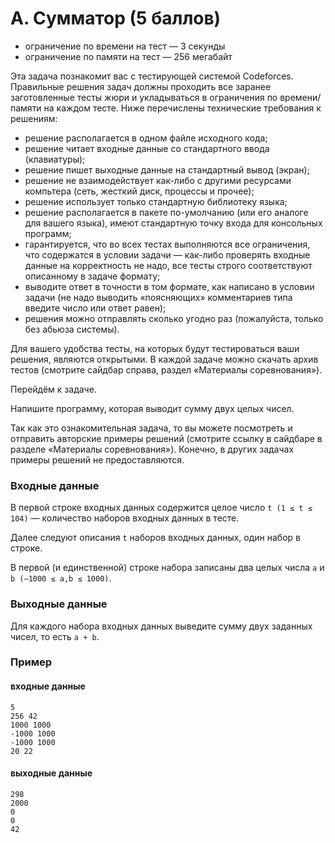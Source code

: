 # A. Сумматор (5 баллов)

- ограничение по времени на тест — 3 секунды
- ограничение по памяти на тест — 256 мегабайт

Эта задача познакомит вас с тестирующей системой Codeforces. Правильные решения задач должны проходить все заранее заготовленные тесты жюри и укладываться в ограничения по времени/памяти на каждом тесте. Ниже перечислены технические требования к решениям:

- решение располагается в одном файле исходного кода;
- решение читает входные данные со стандартного ввода (клавиатуры);
- решение пишет выходные данные на стандартный вывод (экран);
- решение не взаимодействует как-либо с другими ресурсами компьтера (сеть, жесткий диск, процессы и прочее);
- решение использует только стандартную библиотеку языка;
- решение располагается в пакете по-умолчанию (или его аналоге для вашего языка), имеют стандартную точку входа для консольных программ;
- гарантируется, что во всех тестах выполняются все ограничения, что содержатся в условии задачи — как-либо проверять входные данные на корректность не надо, все тесты строго соответствуют описанному в задаче формату;
- выводите ответ в точности в том формате, как написано в условии задачи (не надо выводить «поясняющих» комментариев типа введите число или ответ равен);
- решения можно отправлять сколько угодно раз (пожалуйста, только без абьюза системы).

Для вашего удобства тесты, на которых будут тестироваться ваши решения, являются открытыми. В каждой задаче можно скачать архив тестов (смотрите сайдбар справа, раздел «Материалы соревнования»).

Перейдём к задаче.

Напишите программу, которая выводит сумму двух целых чисел.

Так как это ознакомительная задача, то вы можете посмотреть и отправить авторские примеры решений (смотрите ссылку в сайдбаре в разделе «Материалы соревнования»). Конечно, в других задачах примеры решений не предоставляются.

### Входные данные
В первой строке входных данных содержится целое число `t (1 ≤ t ≤ 104)` — количество наборов входных данных в тесте.

Далее следуют описания `t` наборов входных данных, один набор в строке.

В первой (и единственной) строке набора записаны два целых числа `a` и `b (−1000 ≤ a,b ≤ 1000)`.

### Выходные данные
Для каждого набора входных данных выведите сумму двух заданных чисел, то есть `a + b`.

### Пример

#### входные данные
```text
5
256 42
1000 1000
-1000 1000
-1000 1000
20 22
```

#### выходные данные
```text
298
2000
0
0
42
```